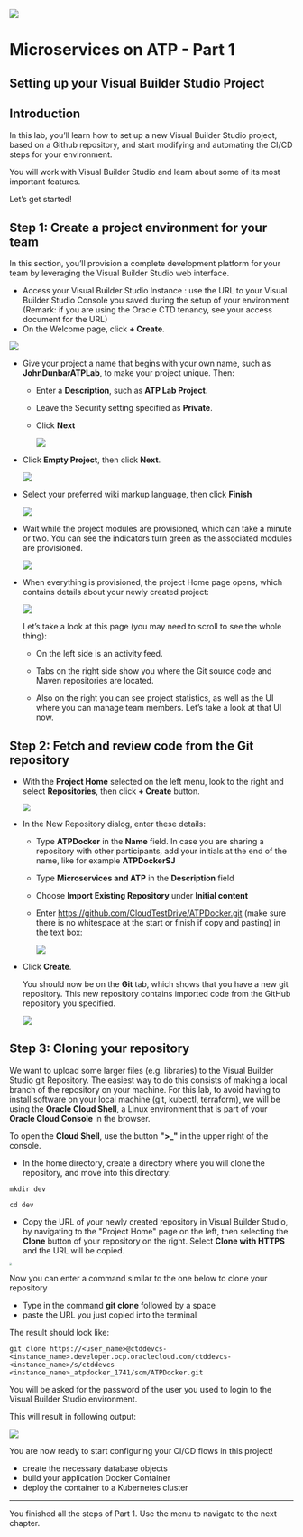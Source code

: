 ![](../../common/images/customer.logo2.png)
# Microservices on ATP - Part 1 #

## Setting up your Visual Builder Studio Project ##


## Introduction ##

In this lab, you’ll learn how to set up a new Visual Builder Studio project, based on a Github repository, and start modifying and automating the CI/CD steps for your environment.

You will work with Visual Builder Studio and learn about some of its most important features.  

Let’s get started! 

## Step 1: Create a project environment for your team

In this section, you’ll provision a complete development platform for your team by leveraging the Visual Builder Studio web interface.

- Access your Visual Builder Studio Instance : use the URL to your Visual Builder Studio Console you saved during the setup of your environment (Remark: if you are using the Oracle CTD tenancy, see your access document for the URL)
- On the Welcome page, click **+ Create**.

![](images/150/Projects.png)




- Give your project a name that begins with your own name, such as **JohnDunbarATPLab**, to make your project unique.  Then: 

  - Enter a **Description**, such as **ATP Lab Project**.

  - Leave the Security setting specified as **Private**.

  - Click **Next**

    ![](images/150/image002-2.png)
    
    

- Click **Empty Project**, then click **Next**.

  ![](images/150/image003-2.png)

  

- Select your preferred wiki markup language, then click **Finish**

  ![](images/150/image004-2.png)

  

- Wait while the project modules are provisioned, which can take a minute or two. You can see the indicators turn green as the associated modules are provisioned.

  ![](images/150/image005-2.png)

  

- When everything is provisioned, the project Home page opens, which contains details about your newly created project:

  ![](images/150/image006-3.png)

  
  
  Let’s take a look at this page (you may need to scroll to see the whole thing): 
  - On the left side is an activity feed. 
  
  - Tabs on the right side show you where the Git source code and Maven repositories are located.
  
  - Also on the right you can see project statistics, as well as the UI where you can manage team members.  Let’s take a look at that UI now. 
  
    




## Step 2:  Fetch and review code from the Git repository

- With the **Project Home** selected on the left menu, look to the right and select **Repositories**, then click **+ Create** button.

  <img src="images/150/image006-4.png" style="zoom: 80%;" />

- In the New Repository dialog, enter these details: 
  - Type **ATPDocker** in the **Name** field.  In case you are sharing a repository with other participants, add your initials at the end of the name, like for example **ATPDockerSJ**

  - Type **Microservices and ATP** in the **Description** field

  - Choose **Import Existing Repository** under **Initial content**

  - Enter https://github.com/CloudTestDrive/ATPDocker.git (make sure there is no whitespace at the start or finish if copy and pasting) in the text box: 

    <img src="images/150/image0010-4.png" style="zoom:100%;" />

- Click **Create**.

  You should now be on the **Git** tab, which shows that you have a new git repository.  This new repository contains imported code from the GitHub repository you specified.

  ![](images/150/image011-4.png)





## Step 3: Cloning your repository

We want to upload some larger files (e.g. libraries) to the Visual Builder Studio git Repository.  The easiest way to do this consists of making a local branch of the repository on your machine.  For this lab, to avoid having to install software on your local machine (git, kubectl, terraform), we will be using the **Oracle Cloud Shell**, a Linux environment that is part of your **Oracle Cloud Console** in the browser.

To open the **Cloud Shell**, use the button **">_"** in the upper right of the console.

- In the home directory, create a directory where you will clone the repository, and move into this directory:

```
mkdir dev

cd dev
```



- Copy the URL of your newly created repository in Visual Builder Studio, by navigating to the "Project Home" page on the left, then selecting the **Clone** button of your repository on the right.  Select **Clone with HTTPS** and the URL will be copied.

<img src="images/150/image013.png" style="zoom:25%;" />

Now you can enter a command similar to the one below to clone your repository

- Type in the command **git clone** followed by a space
- paste the URL you just copied into the terminal

The result should look like:

`git clone https://<user_name>@ctddevcs-<instance_name>.developer.ocp.oraclecloud.com/ctddevcs-<instance_name>/s/ctddevcs-<instance_name>_atpdocker_1741/scm/ATPDocker.git`

You will be asked for the password of the user you used to login to the Visual Builder Studio environment.

This will result in following output:

![](images/150/image014.png)



You are now ready to start configuring your CI/CD flows in this project!

- create the necessary database objects
- build your application Docker Container
- deploy the container to a Kubernetes cluster



---

You finished all the steps of Part 1.   Use the menu to navigate to the next chapter.